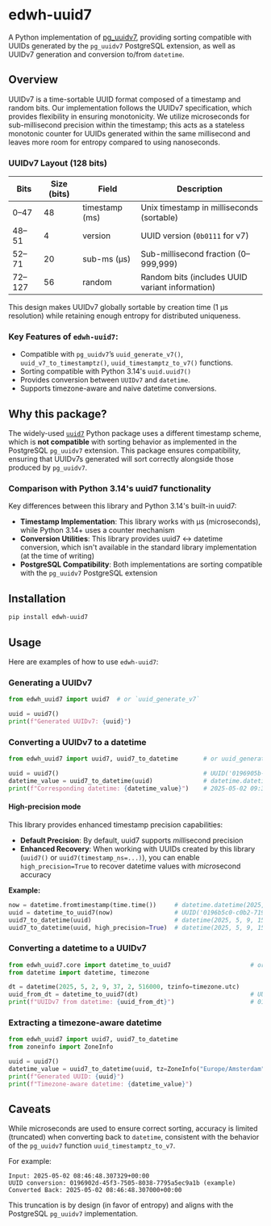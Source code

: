 # edwh-uuid7

A Python implementation of [pg_uuidv7](https://pgxn.org/dist/pg_uuidv7/),
providing sorting compatible with UUIDs generated by the `pg_uuidv7` PostgreSQL extension,
as well as UUIDv7 generation and conversion to/from `datetime`.

## Overview

UUIDv7 is a time-sortable UUID format composed of a timestamp and random bits. Our implementation
follows the UUIDv7 specification, which provides flexibility in ensuring monotonicity. We utilize microseconds for 
sub-millisecond precision within the timestamp; this acts as a stateless monotonic counter for UUIDs generated within the 
same millisecond and leaves more room for entropy compared to using nanoseconds.

### UUIDv7 Layout (128 bits)

| Bits       | Size (bits) | Field          | Description                                      |
|------------|-------------|----------------|--------------------------------------------------|
| 0–47       | 48          | timestamp (ms) | Unix timestamp in milliseconds (sortable)        |
| 48–51      | 4           | version        | UUID version (`0b0111` for v7)                   |
| 52–71      | 20          | sub-ms (μs)    | Sub-millisecond fraction (0–999,999)             |
| 72–127     | 56          | random         | Random bits (includes UUID variant information)  |


This design makes UUIDv7 globally sortable by creation time (1 μs resolution) 
while retaining enough entropy for distributed uniqueness.

### Key Features of `edwh-uuid7`:

- Compatible with `pg_uuidv7`’s `uuid_generate_v7()`, `uuid_v7_to_timestamptz()`, `uuid_timestamptz_to_v7()` functions.
- Sorting compatible with Python 3.14's `uuid.uuid7()`
- Provides conversion between `UUIDv7` and `datetime`.
- Supports timezone-aware and naive datetime conversions.

## Why this package?

The widely-used [`uuid7`](https://pypi.org/project/uuid7/) Python package uses
a different timestamp scheme, which is **not compatible** with sorting behavior as implemented in the PostgreSQL
`pg_uuidv7` extension. This package ensures compatibility, ensuring that UUIDv7s generated will sort correctly alongside
those produced by `pg_uuidv7`.

### Comparison with Python 3.14's uuid7 functionality

Key differences between this library and Python 3.14's built-in uuid7:

- **Timestamp Implementation**: This library works with μs (microseconds), while Python 3.14+ uses a counter mechanism
- **Conversion Utilities**: This library provides uuid7 ↔ datetime conversion, which isn't available in the standard library implementation (at the time of writing)
- **PostgreSQL Compatibility**: Both implementations are sorting compatible with the `pg_uuidv7` PostgreSQL extension


## Installation

```bash
pip install edwh-uuid7
```

## Usage

Here are examples of how to use `edwh-uuid7`:

### Generating a UUIDv7

```python
from edwh_uuid7 import uuid7  # or `uuid_generate_v7`

uuid = uuid7()
print(f"Generated UUIDv7: {uuid}")
```

### Converting a UUIDv7 to a datetime

```python
from edwh_uuid7 import uuid7, uuid7_to_datetime       # or uuid_generate_v7, uuid_v7_to_timestamptz

uuid = uuid7()                                        # UUID('0196905b-4434-74ef-aa27-442be7069beb')
datetime_value = uuid7_to_datetime(uuid)              # datetime.datetime(2025, 5, 2, 9, 37, 2, 516000, tzinfo=datetime.timezone.utc)
print(f"Corresponding datetime: {datetime_value}")    # 2025-05-02 09:37:02.516000+00:00
```

#### High-precision mode

This library provides enhanced timestamp precision capabilities:

- **Default Precision**: By default, uuid7 supports *milli*second precision
- **Enhanced Recovery**: When working with UUIDs created by this library (`uuid7()` or `uuid7(timestamp_ns=...)`), 
  you can enable `high_precision=True` to recover datetime values with *micro*second accuracy

**Example:**

```python
now = datetime.fromtimestamp(time.time())     # datetime.datetime(2025, 5, 9, 17, 53, 50, 514106)
uuid = datetime_to_uuid7(now)                 # UUID('0196b5c0-c0b2-719e-802c-9964c4992a66')
uuid7_to_datetime(uuid)                       # datetime(2025, 5, 9, 15, 53, 50, 514000, tzinfo=datetime.timezone.utc)
uuid7_to_datetime(uuid, high_precision=True)  # datetime(2025, 5, 9, 15, 53, 50, 514106, tzinfo=datetime.timezone.utc)
```

### Converting a datetime to a UUIDv7

```python
from edwh_uuid7.core import datetime_to_uuid7                      # or uuid_timestamptz_to_v7
from datetime import datetime, timezone

dt = datetime(2025, 5, 2, 9, 37, 2, 516000, tzinfo=timezone.utc)
uuid_from_dt = datetime_to_uuid7(dt)                               # UUID('0196905b-4434-7000-8012-620314c8b88b')
print(f"UUIDv7 from datetime: {uuid_from_dt}")                     # 0196905b-4434-7000-8012-620314c8b88b
```

### Extracting a timezone-aware datetime

```python
from edwh_uuid7 import uuid7, uuid7_to_datetime                            # or uuid_generate_v7, uuid_v7_to_timestamptz
from zoneinfo import ZoneInfo

uuid = uuid7()                                                             # UUID('0196905f-0339-769a-9f0b-8fedc645a688')
datetime_value = uuid7_to_datetime(uuid, tz=ZoneInfo("Europe/Amsterdam"))  # datetime.datetime(2025, 5, 2, 11, 41, 8, 25000, tzinfo=zoneinfo.ZoneInfo(key='Europe/Amsterdam'))
print(f"Generated UUID: {uuid}")                                           # 0196905f-0339-769a-9f0b-8fedc645a688
print(f"Timezone-aware datetime: {datetime_value}")                        # 2025-05-02 11:41:08.025000+02:00
```

## Caveats

While microseconds are used to ensure correct sorting, accuracy is limited (truncated) when converting back to
`datetime`, consistent with the behavior of the `pg_uuidv7` function `uuid_timestamptz_to_v7`.

For example:

```text
Input: 2025-05-02 08:46:48.307329+00:00
UUID conversion: 0196902d-45f3-7505-8038-7795a5ec9a1b (example)
Converted Back: 2025-05-02 08:46:48.307000+00:00
```

This truncation is by design (in favor of entropy) and aligns with the PostgreSQL `pg_uuidv7` implementation.
